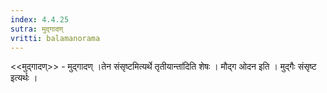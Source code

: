 ```yaml
---
index: 4.4.25
sutra: मुद्गादण्
vritti: balamanorama
---
```


<<मुद्गादण्>> - मुद्गादण् ।तेन संसृष्टमित्यर्थे तृतीयान्ता॑दिति शेषः । मौद्ग ओदन इति । मुद्गैः संसृष्ट इत्यर्थः । 
